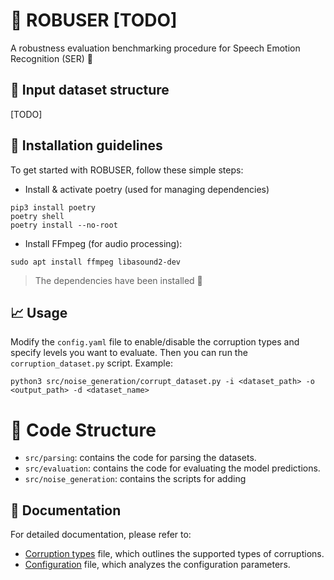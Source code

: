 # 💪 ROBUSER [TODO]
A robustness evaluation benchmarking procedure for Speech Emotion Recognition (SER) 💬


## 📑 Input dataset structure 

[TODO]

## 💁 Installation guidelines

To get started with ROBUSER, follow these simple steps:

- Install & activate poetry (used for managing dependencies)

```
pip3 install poetry
poetry shell
poetry install --no-root
```

- Install FFmpeg (for audio processing):

```
sudo apt install ffmpeg libasound2-dev
```

> The dependencies have been installed 👏


## 📈 Usage

Modify the `config.yaml` file to enable/disable the corruption types and specify levels you want to evaluate. Then you can run the `corruption_dataset.py` script. Example:

```
python3 src/noise_generation/corrupt_dataset.py -i <dataset_path> -o <output_path> -d <dataset_name>
```

# 🚀 Code Structure

- `src/parsing`: contains the code for parsing the datasets.
- `src/evaluation`: contains the code for evaluating the model predictions.
- `src/noise_generation`: contains the scripts for adding

## 📰 Documentation

For detailed documentation, please refer to:
-  [Corruption types](./docs/corruption_types.md) file, which outlines the supported types of corruptions.
- [Configuration](.docs/configuration.md) file, which analyzes the configuration parameters.
